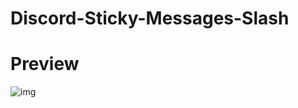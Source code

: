 # Discord-Sticky-Messages-Slash
# Preview

![img](https://cdn.discordapp.com/attachments/1335597135202353224/1378267331620241478/20250531_140206.jpg?ex=683bfafa&is=683aa97a&hm=eaab856b042aeb0c72e8990e114a46f9ddb42efa74af9c0d3efe551dd2b8fdf7&)
